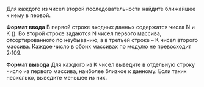 Для каждого из чисел второй последовательности найдите ближайшее к нему в первой.

**Формат ввода**
В первой строке входных данных содержатся числа N и K (). Во второй строке задаются N чисел первого массива, отсортированного по неубыванию, а в третьей строке – K чисел второго массива. Каждое число в обоих массивах по модулю не превосходит 2⋅109.

**Формат вывода**
Для каждого из K чисел выведите в отдельную строку число из первого массива, наиболее близкое к данному. Если таких несколько, выведите меньшее из них.